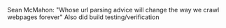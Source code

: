 Sean McMahon:
  "Whose url parsing advice will change the way we crawl webpages forever"
  Also did build testing/verification
